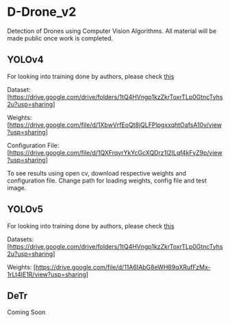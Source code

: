 # D-Drone_v2
Detection of Drones using Computer Vision Algorithms. All material will be made public once work is completed.

## YOLOv4
For looking into training done by authors, please check [this](https://drive.google.com/drive/folders/1qosbtve6zrhd6gshnDk1bTbSAV4usseY?usp=sharing)

Dataset: [https://drive.google.com/drive/folders/1tQ4HVngp1kzZkrToxrTLp0GtncTyhs2u?usp=sharing]

Weights: [https://drive.google.com/file/d/1XbwVrfEoQt8jQLFPlpgxxqhtOafsA10y/view?usp=sharing]

Configuration File: [https://drive.google.com/file/d/1QXFrqyrYkYcGcXQDrz1l2ILqf4kFyZ9p/view?usp=sharing]

To see results using open cv, download respective weights and configuration file. Change path for loading weights, config file and test image.


## YOLOv5
For looking into training done by authors, please check [this](https://drive.google.com/drive/folders/14Tfz8pdNqrTzAwVxs0HB1jbRtyVD1Tw5?usp=sharing)

Datasets: [https://drive.google.com/drive/folders/1tQ4HVngp1kzZkrToxrTLp0GtncTyhs2u?usp=sharing]

Weights: [https://drive.google.com/file/d/11A6IAbG8eWH89qXRufFzMx-1rLt4IE1R/view?usp=sharing]


## DeTr
Coming Soon
